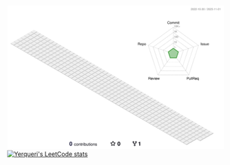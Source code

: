 ![](./profile-3d-contrib/profile-green-animate.svg)
[![Yerqueri's LeetCode stats](https://leetcode-stats-six.vercel.app/?username=Yerqueri)](https://github.com/Yerqueri/leetcode-stats)
